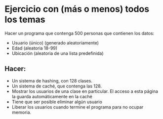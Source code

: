# Ejercicio con (más o menos) todos los temas
Hacer un programa que contenga 500 personas que contienen los datos:
- Usuario (único) (generado aleatoriamente)
- Edad (aleatoria 18-99)
- Ubicación (aleatoria de una lista predefinida)
## Hacer:
- Un sistema de hashing, con 128 clases.
- Un sistema de caché, que contenga las 128.
- Mostrar los usuarios de una clase en particular. El acceso a esta página la guarda 
automáticamente en la caché
- Tiene que ser posible eliminar algún usuario
- Liberar los usuarios cuando termine el programa para no ocupar memoria.